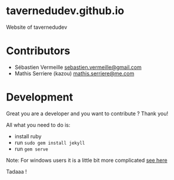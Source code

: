 # tavernedudev.github.io
Website of tavernedudev

# Contributors
* Sébastien Vermeille <sebastien.vermeille@gmail.com>
* Mathis Serriere (kazou) <mathis.serriere@me.com>

# Development

Great you are a developer and you want to contribute ? Thank you!

All what you need to do is:

* install ruby
* run `sudo gem install jekyll`
* run `gem serve`

Note: For windows users it is a little bit more complicated [see here](https://jekyllrb.com/docs/windows/#installation)

Tadaaa !
